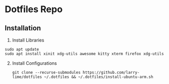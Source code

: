 # Dotfiles Repo

## Installation
1. Install Libraries
```shell
sudo apt update
sudo apt install xinit xdg-utils awesome kitty xterm firefox xdg-utils
```
2. Install Configurations
    ```shell
    git clone --recurse-submodules https://github.com/larry-lime/dotfiles ~/.dotfiles && ~/.dotfiles/install-ubuntu-arm.sh
    ```
